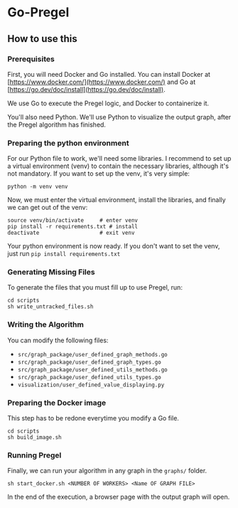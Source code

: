 # Go-Pregel



## How to use this

### Prerequisites

First, you will need Docker and Go installed. You can install Docker at [https://www.docker.com/](https://www.docker.com/) and Go at [https://go.dev/doc/install](https://go.dev/doc/install).

We use Go to execute the Pregel logic, and Docker to containerize it.

You'll also need Python. We'll use Python to visualize the output graph, after the Pregel algorithm has finished.

### Preparing the python environment

For our Python file to work, we'll need some libraries. I recommend to set up a virtual environment (venv) to contain the necessary libraries, although it's not mandatory. If you want to set up the venv, it's very simple:

```
python -m venv venv
```

Now, we must enter the virtual environment, install the libraries, and finally we can get out of the venv:
```
source venv/bin/activate     # enter venv
pip install -r requirements.txt # install
deactivate                   # exit venv
```

Your python environment is now ready. If you don't want to set the venv, just run `pip install requirements.txt`

### Generating Missing Files

To generate the files that you must fill up to use Pregel, run:
```
cd scripts
sh write_untracked_files.sh
```

### Writing the Algorithm

You can modify the following files:
+ `src/graph_package/user_defined_graph_methods.go`
+ `src/graph_package/user_defined_graph_types.go`
+ `src/graph_package/user_defined_utils_methods.go`
+ `src/graph_package/user_defined_utils_types.go`
+ `visualization/user_defined_value_displaying.py`

### Preparing the Docker image

This step has to be redone everytime you modify a Go file.

```
cd scripts
sh build_image.sh
```

### Running Pregel

Finally, we can run your algorithm in any graph in the `graphs/` folder.

```
sh start_docker.sh <NUMBER OF WORKERS> <Name OF GRAPH FILE>
```
In the end of the execution, a browser page with the output graph will open.